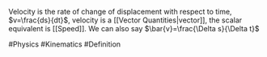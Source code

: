 Velocity is the rate of change of displacement with respect to time, $v=\frac{ds}{dt}$, velocity is a [[Vector Quantities|vector]], the scalar equivalent is [[Speed]]. We can also say $\bar{v}=\frac{\Delta s}{\Delta t}$

#Physics #Kinematics #Definition 
